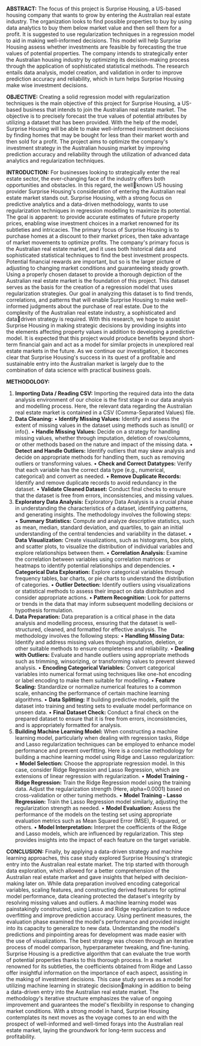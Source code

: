 **ABSTRACT:** 
The focus of this project is Surprise Housing, a US-based housing company that wants 
to grow by entering the Australian real estate industry. The organization looks to find 
possible properties to buy by using data analytics to buy them below market value and 
then sell them for a profit. It is suggested to use regularization techniques in a 
regression model to aid in making well-informed decisions. This model will help 
Surprise Housing assess whether investments are feasible by forecasting the true 
values of potential properties. The company intends to strategically enter the 
Australian housing industry by optimizing its decision-making process through the 
application of sophisticated statistical methods. The research entails data analysis, 
model creation, and validation in order to improve prediction accuracy and reliability, 
which in turn helps Surprise Housing make wise investment decisions.

**OBJECTIVE:** 
Creating a solid regression model with regularization techniques is the main objective
of this project for Surprise Housing, a US-based business that intends to join the 
Australian real estate market. The objective is to precisely forecast the true values of 
potential attributes by utilizing a dataset that has been provided. With the help of the 
model, Surprise Housing will be able to make well-informed investment decisions by 
finding homes that may be bought for less than their market worth and then sold for 
a profit. The project aims to optimize the company's investment strategy in the 
Australian housing market by improving prediction accuracy and reliability through the 
utilization of advanced data analytics and regularization techniques.

**INTRODUCTION:** 
For businesses looking to strategically enter the real estate sector, the ever-changing 
face of the industry offers both opportunities and obstacles. In this regard, the wellknown US housing provider Surprise Housing's consideration of entering the Australian 
real estate market stands out. Surprise Housing, with a strong focus on predictive 
analytics and a data-driven methodology, wants to use regularization techniques in 
regression modelling to maximize its potential. The goal is apparent: to provide 
accurate estimates of future property prices, enabling wise investment choices in a 
market renowned for its subtleties and intricacies.
The primary focus of Surprise Housing is to purchase homes at a discount to their 
market prices, then take advantage of market movements to optimize profits. The 
company's primary focus is the Australian real estate market, and it uses both historical 
data and sophisticated statistical techniques to find the best investment prospects. 
Potential financial rewards are important, but so is the larger picture of adjusting to 
changing market conditions and guaranteeing steady growth.
Using a properly chosen dataset to provide a thorough depiction of the Australian real 
estate market is the foundation of this project. This dataset serves as the basis for the 
creation of a regression model that uses regularization strategies. Our goal in analyzing 
this dataset is to find trends, correlations, and patterns that will enable Surprise 
Housing to make well-informed judgments about the purchase of real estate.
Due to the complexity of the Australian real estate industry, a sophisticated and datadriven strategy is required. With this research, we hope to assist Surprise Housing in 
making strategic decisions by providing insights into the elements affecting property 
values in addition to developing a predictive model. It is expected that this project 
would produce benefits beyond short-term financial gain and act as a model for similar 
projects in unexplored real estate markets in the future. As we continue our 
investigation, it becomes clear that Surprise Housing's success in its quest of a 
profitable and sustainable entry into the Australian market is largely due to the 
combination of data science with practical business goals.

**METHODOLOGY:**
1. **Importing Data / Reading CSV:** 
Importing the required data into the data analysis environment of our choice 
is the first stage in our data analysis and modelling process. Here, the 
relevant data regarding the Australian real estate market is contained in a 
CSV (Comma-Separated Values) file.
2. **Data Cleaning:**
• **Identify Missing Values:** Identify and assess the extent of missing 
values in the dataset using methods such as isnull() or info().
• **Handle Missing Values:** Decide on a strategy for handling missing 
values, whether through imputation, deletion of rows/columns, or 
other methods based on the nature and impact of the missing data.
• **Detect and Handle Outliers:** Identify outliers that may skew analysis 
and decide on appropriate methods for handling them, such as 
removing outliers or transforming values.
• **Check and Correct Datatypes:** Verify that each variable has the 
correct data type (e.g., numerical, categorical) and convert as 
needed.
• **Remove Duplicate Records:** Identify and remove duplicate records to 
avoid redundancy in the dataset.
• **Validate Cleaned Dataset:** Conduct final checks to ensure that the 
dataset is free from errors, inconsistencies, and missing values.
3. **Exploratory Data Analysis:**
Exploratory Data Analysis is a crucial phase in understanding the 
characteristics of a dataset, identifying patterns, and generating insights. 
The methodology involves the following steps:
• **Summary Statistics:** Compute and analyze descriptive statistics, such 
as mean, median, standard deviation, and quartiles, to gain an initial 
understanding of the central tendencies and variability in the dataset.
• **Data Visualization:** Create visualizations, such as histograms, box 
plots, and scatter plots, to visualize the distribution of individual 
variables and explore relationships between them.
• **Correlation Analysis:** Examine the correlation between variables 
using correlation matrices or heatmaps to identify potential 
relationships and dependencies.
• **Categorical Data Exploration:** Explore categorical variables through 
frequency tables, bar charts, or pie charts to understand the 
distribution of categories.
• **Outlier Detection:** Identify outliers using visualizations or statistical 
methods to assess their impact on data distribution and consider 
appropriate actions.
• **Pattern Recognition:** Look for patterns or trends in the data that may 
inform subsequent modelling decisions or hypothesis formulation.
4. **Data Preparation:** 
Data preparation is a critical phase in the data analysis and modelling
process, ensuring that the dataset is well-structured, cleaned, and 
formatted for effective analysis. The methodology involves the following 
steps:
• **Handling Missing Data:** Identify and address missing values through 
imputation, deletion, or other suitable methods to ensure 
completeness and reliability.
• **Dealing with Outliers:** Evaluate and handle outliers using appropriate 
methods such as trimming, winsorizing, or transforming values to 
prevent skewed analysis.
• **Encoding Categorical Variables:** Convert categorical variables into 
numerical format using techniques like one-hot encoding or label 
encoding to make them suitable for modelling.
• **Feature Scaling:** Standardize or normalize numerical features to a 
common scale, enhancing the performance of certain machine 
learning algorithms.
• **Data Splitting:** If building predictive models, split the dataset into 
training and testing sets to evaluate model performance on unseen 
data.
• **Final Dataset Check:** Conduct a final check on the prepared dataset 
to ensure that it is free from errors, inconsistencies, and is 
appropriately formatted for analysis.
5. **Building Machine Learning Model:** 
When constructing a machine learning model, particularly when dealing 
with regression tasks, Ridge and Lasso regularization techniques can be 
employed to enhance model performance and prevent overfitting. Here is a 
concise methodology for building a machine learning model using Ridge and 
Lasso regularization:
• **Model Selection:** Choose the appropriate regression model. In this 
case, consider Ridge Regression and Lasso Regression, which are 
extensions of linear regression with regularization.
• **Model Training - Ridge Regression:** Train the Ridge Regression model 
using the training data. Adjust the regularization strength (Here, 
alpha=0.0001) based on cross-validation or other tuning methods.
• **Model Training - Lasso Regression:** Train the Lasso Regression model 
similarly, adjusting the regularization strength as needed.
• **Model Evaluation:** Assess the performance of the models on the 
testing set using appropriate evaluation metrics such as Mean 
Squared Error (MSE), R-squared, or others.
• **Model Interpretation:** Interpret the coefficients of the Ridge and 
Lasso models, which are influenced by regularization. This step 
provides insights into the impact of each feature on the target 
variable.

**CONCLUSION:**
Finally, by applying a data-driven strategy and machine learning approaches, this case 
study explored Surprise Housing's strategic entry into the Australian real estate market. 
The trip started with thorough data exploration, which allowed for a better 
comprehension of the Australian real estate market and gave insights that helped with 
decision-making later on.
While data preparation involved encoding categorical variables, scaling features, and 
constructing derived features for optimal model performance, data cleaning protected 
the dataset's integrity by resolving missing values and outliers. A machine learning 
model was painstakingly constructed, using Lasso and Ridge regularization to reduce 
overfitting and improve prediction accuracy.
Using pertinent measures, the evaluation phase examined the model's performance 
and provided insight into its capacity to generalize to new data. Understanding the 
model's predictions and pinpointing areas for development was made easier with the 
use of visualizations. The best strategy was chosen through an iterative process of 
model comparison, hyperparameter tweaking, and fine-tuning.
Surprise Housing is a predictive algorithm that can evaluate the true worth of potential 
properties thanks to this thorough process. In a market renowned for its subtleties, the 
coefficients obtained from Ridge and Lasso offer insightful information on the
importance of each aspect, assisting in the making of investment decisions.
This case study serves as a model for utilizing machine learning in strategic decisionmaking in addition to being a data-driven entry into the Australian real estate market. 
The methodology's iterative structure emphasizes the value of ongoing improvement
and guarantees the model's flexibility in response to changing market conditions.
With a strong model in hand, Surprise Housing contemplates its next moves as the 
voyage comes to an end with the prospect of well-informed and well-timed forays into 
the Australian real estate market, laying the groundwork for long-term success and 
profitability.
